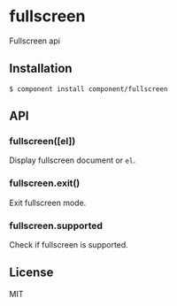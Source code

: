 
# fullscreen

  Fullscreen api

## Installation

    $ component install component/fullscreen

## API

### fullscreen([el])

  Display fullscreen document or `el`.

### fullscreen.exit()

  Exit fullscreen mode.

### fullscreen.supported

  Check if fullscreen is supported.

## License

  MIT
